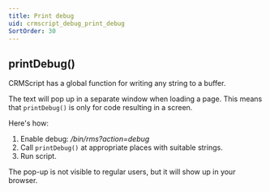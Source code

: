 ```yaml
---
title: Print debug
uid: crmscript_debug_print_debug
SortOrder: 30
---
```


## printDebug()

CRMScript has a global function for writing any string to a buffer.

The text will pop up in a separate window when loading a page. This means that `printDebug()` is  only for code resulting in a screen.

Here's how:

1. Enable debug: */bin/rms?action=debug*
2. Call `printDebug()` at appropriate places with suitable strings.
3. Run script.

The pop-up is not visible to regular users, but it will show up in your browser.
